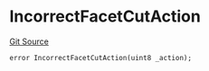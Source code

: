 # IncorrectFacetCutAction
[Git Source](https://github.com/thrackle-io/tron/blob/fceb75bbcbc9fcccdbb0ae49e82ea903ed8190d1/src/economic/ruleStorage/RuleStorageDiamondLib.sol)


```solidity
error IncorrectFacetCutAction(uint8 _action);
```

